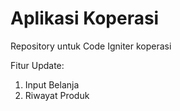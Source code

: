 # Aplikasi Koperasi
Repository untuk Code Igniter koperasi

Fitur Update:
1. Input Belanja
2. Riwayat Produk

